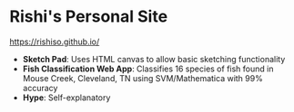 # Rishi's Personal Site
https://rishiso.github.io/

- **Sketch Pad**: Uses HTML canvas to allow basic sketching functionality
- **Fish Classification Web App**: Classifies 16 species of fish found in Mouse Creek, Cleveland, TN using SVM/Mathematica with 99% accuracy
- **Hype**: Self-explanatory
